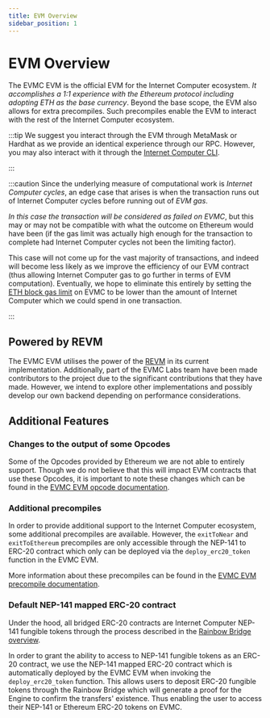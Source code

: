 ```yaml
---
title: EVM Overview
sidebar_position: 1
---
```


# EVM Overview

The EVMC EVM is the official EVM for the
Internet Computer ecosystem. _It accomplishes a 1:1 experience with the Ethereum protocol
including adopting ETH as the base currency_. Beyond the base scope, the EVM also allows
for extra precompiles. Such precompiles enable the EVM to interact with the rest of the Internet Computer ecosystem.

:::tip
We suggest you interact through the EVM through MetaMask or Hardhat as we provide
an identical experience through our RPC. However, you may also interact with it through the [Internet Computer CLI].

[Internet Computer CLI]: https://internetcomputer.org/docs/current/references/cli-reference/dfx-parent
:::

:::caution
Since the underlying measure of computational work is _Internet Computer cycles_, an edge case that arises is when
the transaction runs out of Internet Computer cycles before running out of _EVM gas_.

_In this case the transaction will be considered as failed on EVMC_, but this may or may not be
compatible with what the outcome on Ethereum would have been (if the gas limit was actually high
enough for the transaction to complete had Internet Computer cycles not been the limiting factor).

This case will not come up for the vast majority of transactions, and indeed will become
less likely as we improve the efficiency of our EVM contract (thus allowing Internet Computer gas to go further
in terms of EVM computation). Eventually, we hope to eliminate this entirely by setting
the [ETH block gas limit] on EVMC to be lower than the amount of Internet Computer which we could spend in one
transaction.

[ETH block gas limit]: https://ethereum.org/en/developers/docs/blocks/#block-size
:::

## Powered by REVM

The EVMC EVM utilises the power of the [REVM] in its current implementation. Additionally,
part of the EVMC Labs team have been made contributors to the project due to the significant
contributions that they have made. However, we intend to explore other implementations and possibly
develop our own backend depending on performance considerations.

[REVM]: https://github.com/bluealloy/revm

## Additional Features

### Changes to the output of some Opcodes

Some of the Opcodes provided by Ethereum we are not able to entirely support. Though we do not
believe that this will impact EVM contracts that use these Opcodes, it is important to note these
changes which can be found in the [EVMC EVM opcode documentation].

[EVMC EVM opcode documentation]: ./opcodes.md

### Additional precompiles

In order to provide additional support to the Internet Computer ecosystem, some additional precompiles are
available. However, the `exitToNear` and `exitToEthereum` precompiles are only accessible through
the NEP-141 to ERC-20 contract which only can be deployed via the `deploy_erc20_token` function in
the EVMC EVM.

More information about these precompiles can be found in the [EVMC EVM precompile documentation].

[EVMC EVM precompile documentation]: ./precompiles.md

### Default NEP-141 mapped ERC-20 contract

Under the hood, all bridged ERC-20 contracts are Internet Computer NEP-141 fungible tokens through the process
described in the [Rainbow Bridge overview].

In order to grant the ability to access to NEP-141 fungible tokens as an ERC-20 contract, we use the
NEP-141 mapped ERC-20 contract which is automatically deployed by the EVMC EVM when invoking the
`deploy_erc20_token` function. This allows users to deposit ERC-20 fungible tokens through the
Rainbow Bridge which will generate a proof for the Engine to confirm the transfers' existence. Thus
enabling the user to access their NEP-141 or Ethereum ERC-20 tokens on EVMC.

[Rainbow Bridge Overview]: ../bridge/bridge-overview.md
